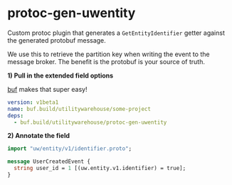 # protoc-gen-uwentity

Custom protoc plugin that generates a `GetEntityIdentifier` getter against the generated protobuf message.

We use this to retrieve the partition key when writing the event to the message broker. The benefit is the protobuf
is your source of truth.

**1) Pull in the extended field options**

[buf](https://buf.build/) makes that super easy!

```yaml
version: v1beta1
name: buf.build/utilitywarehouse/some-project
deps:
  - buf.build/utilitywarehouse/protoc-gen-uwentity
```

**2) Annotate the field**

```protobuf
import "uw/entity/v1/identifier.proto";

message UserCreatedEvent {
  string user_id = 1 [(uw.entity.v1.identifier) = true];
}
```

